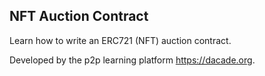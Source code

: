 ## NFT Auction Contract

Learn how to write an ERC721 (NFT) auction contract. 

Developed by the p2p learning platform https://dacade.org.